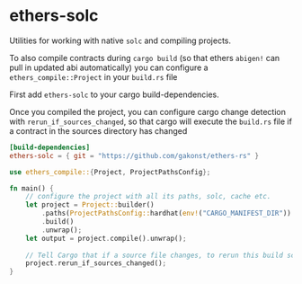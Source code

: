 # ethers-solc

Utilities for working with native `solc` and compiling projects.

To also compile contracts during `cargo build` (so that ethers `abigen!` can pull in updated abi automatically) you can configure a `ethers_compile::Project` in your `build.rs` file

First add `ethers-solc` to your cargo build-dependencies.

Once you compiled the project, you can configure cargo change detection with `rerun_if_sources_changed`, so that cargo will execute the `build.rs` file if a contract in the sources directory has changed 

```toml
[build-dependencies]
ethers-solc = { git = "https://github.com/gakonst/ethers-rs" }
```

```rust
use ethers_compile::{Project, ProjectPathsConfig};

fn main() {
    // configure the project with all its paths, solc, cache etc.
    let project = Project::builder()
        .paths(ProjectPathsConfig::hardhat(env!("CARGO_MANIFEST_DIR")).unwrap())
        .build()
        .unwrap();
    let output = project.compile().unwrap();
    
    // Tell Cargo that if a source file changes, to rerun this build script.
    project.rerun_if_sources_changed();
}
```